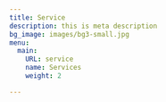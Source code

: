 ```yaml
---
title: Service
description: this is meta description
bg_image: images/bg3-small.jpg
menu:
  main:
    URL: service
    name: Services
    weight: 2

---
```

